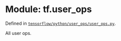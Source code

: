 <div itemscope itemtype="http://developers.google.com/ReferenceObject">
<meta itemprop="name" content="tf.user_ops" />
</div>

# Module: tf.user_ops



Defined in [`tensorflow/python/user_ops/user_ops.py`](https://www.tensorflow.org/code/tensorflow/python/user_ops/user_ops.py).

All user ops.

